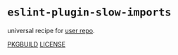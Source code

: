 # `eslint-plugin-slow-imports`

universal recipe for [user repo](../themartiancompany/ur).

[PKGBUILD](PKGBUILD)
[LICENSE](COPYING)
